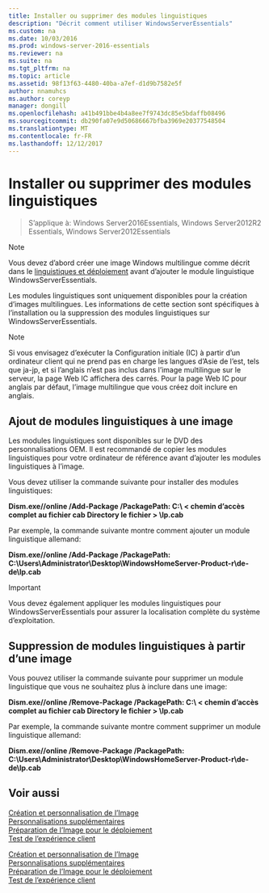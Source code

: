 ```yaml
---
title: Installer ou supprimer des modules linguistiques
description: "Décrit comment utiliser WindowsServerEssentials"
ms.custom: na
ms.date: 10/03/2016
ms.prod: windows-server-2016-essentials
ms.reviewer: na
ms.suite: na
ms.tgt_pltfrm: na
ms.topic: article
ms.assetid: 98f13f63-4480-40ba-a7ef-d1d9b7582e5f
author: nnamuhcs
ms.author: coreyp
manager: dongill
ms.openlocfilehash: a41b491bbe4b4a8ee7f9743dc85e5bdaffb08496
ms.sourcegitcommit: db290fa07e9d50686667bfba3969e20377548504
ms.translationtype: MT
ms.contentlocale: fr-FR
ms.lasthandoff: 12/12/2017
---
```

# <a name="install-or-remove-language-packs"></a>Installer ou supprimer des modules linguistiques

>S’applique à: Windows Server2016Essentials, Windows Server2012R2 Essentials, Windows Server2012Essentials

> [!NOTE]
>  Vous devez d’abord créer une image Windows multilingue comme décrit dans le [linguistiques et déploiement](https://technet.microsoft.com/library/hh824829) avant d’ajouter le module linguistique WindowsServerEssentials.  
  
 Les modules linguistiques sont uniquement disponibles pour la création d’images multilingues. Les informations de cette section sont spécifiques à l’installation ou la suppression des modules linguistiques sur WindowsServerEssentials.  
  
> [!NOTE]
>  Si vous envisagez d’exécuter la Configuration initiale (IC) à partir d’un ordinateur client qui ne prend pas en charge les langues d’Asie de l’est, tels que ja-jp, et si l’anglais n’est pas inclus dans l’image multilingue sur le serveur, la page Web IC affichera des carrés. Pour la page Web IC pour anglais par défaut, l’image multilingue que vous créez doit inclure en anglais.  
  
## <a name="adding-language-packs-to-an-image"></a>Ajout de modules linguistiques à une image  
 Les modules linguistiques sont disponibles sur le DVD des personnalisations OEM. Il est recommandé de copier les modules linguistiques pour votre ordinateur de référence avant d’ajouter les modules linguistiques à l’image.  
  
 Vous devez utiliser la commande suivante pour installer des modules linguistiques:  
  
 **Dism.exe//online /Add-Package /PackagePath: C:\\ < chemin d’accès complet au fichier cab Directory le fichier > \lp.cab**  
  
 Par exemple, la commande suivante montre comment ajouter un module linguistique allemand:  
  
 **Dism.exe//online /Add-Package /PackagePath: C:\Users\Administrator\Desktop\WindowsHomeServer-Product-r\de-de\lp.cab**  
  
> [!IMPORTANT]
>  Vous devez également appliquer les modules linguistiques pour WindowsServerEssentials pour assurer la localisation complète du système d’exploitation.  
  
## <a name="removing-language-packs-from-an-image"></a>Suppression de modules linguistiques à partir d’une image  
 Vous pouvez utiliser la commande suivante pour supprimer un module linguistique que vous ne souhaitez plus à inclure dans une image:  
  
 **Dism.exe//online /Remove-Package /PackagePath: C:\\ < chemin d’accès complet au fichier cab Directory le fichier > \lp.cab**  
  
 Par exemple, la commande suivante montre comment supprimer un module linguistique allemand:  
  
 **Dism.exe//online /Remove-Package /PackagePath: C:\Users\Administrator\Desktop\WindowsHomeServer-Product-r\de-de\lp.cab**  
  
## <a name="see-also"></a>Voir aussi  

 [Création et personnalisation de l’Image](Creating-and-Customizing-the-Image.md)   
 [Personnalisations supplémentaires](Additional-Customizations.md)   
 [Préparation de l’Image pour le déploiement](Preparing-the-Image-for-Deployment.md)   
 [Test de l’expérience client](Testing-the-Customer-Experience.md)

 [Création et personnalisation de l’Image](../install/Creating-and-Customizing-the-Image.md)   
 [Personnalisations supplémentaires](../install/Additional-Customizations.md)   
 [Préparation de l’Image pour le déploiement](../install/Preparing-the-Image-for-Deployment.md)   
 [Test de l’expérience client](../install/Testing-the-Customer-Experience.md)

